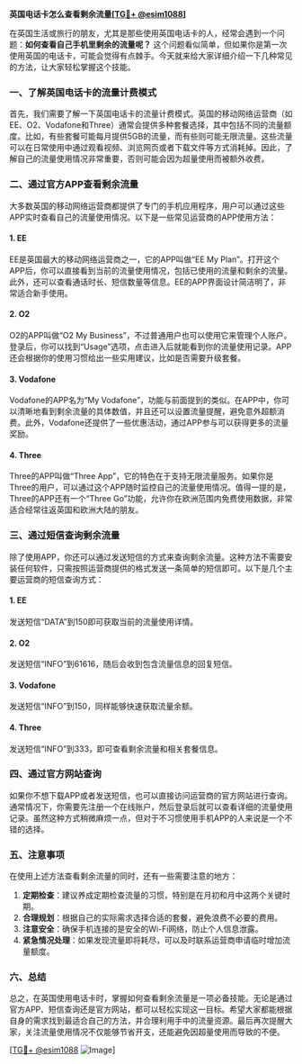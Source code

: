 **英国电话卡怎么查看剩余流量[[TG💪+ @esim1088](https://t.me/s/esim1088)]**

在英国生活或旅行的朋友，尤其是那些使用英国电话卡的人，经常会遇到一个问题：**如何查看自己手机里剩余的流量呢？** 这个问题看似简单，但如果你是第一次使用英国的电话卡，可能会觉得有点棘手。今天就来给大家详细介绍一下几种常见的方法，让大家轻松掌握这个技能。

### 一、了解英国电话卡的流量计费模式

首先，我们需要了解一下英国电话卡的流量计费模式。英国的移动网络运营商（如EE、O2、Vodafone和Three）通常会提供多种套餐选择，其中包括不同的流量额度。比如，有些套餐可能每月提供5GB的流量，而有些则可能无限流量。这些流量可以在日常使用中通过观看视频、浏览网页或者下载文件等方式消耗掉。因此，了解自己的流量使用情况非常重要，否则可能会因为超量使用而被额外收费。

### 二、通过官方APP查看剩余流量

大多数英国的移动网络运营商都提供了专门的手机应用程序，用户可以通过这些APP实时查看自己的流量使用情况。以下是一些常见运营商的APP使用方法：

#### 1. EE
EE是英国最大的移动网络运营商之一，它的APP叫做“EE My Plan”。打开这个APP后，你可以直接看到当前的流量使用情况，包括已使用的流量和剩余的流量。此外，还可以查看通话时长、短信数量等信息。EE的APP界面设计简洁明了，非常适合新手使用。

#### 2. O2
O2的APP叫做“O2 My Business”，不过普通用户也可以使用它来管理个人账户。登录后，你可以找到“Usage”选项，点击进入后就能看到你的流量使用记录。APP还会根据你的使用习惯给出一些实用建议，比如是否需要升级套餐。

#### 3. Vodafone
Vodafone的APP名为“My Vodafone”，功能与前面提到的类似。在APP中，你可以清晰地看到剩余流量的具体数值，并且还可以设置流量提醒，避免意外超额消费。此外，Vodafone还提供了一些优惠活动，通过APP参与可以获得更多的流量奖励。

#### 4. Three
Three的APP叫做“Three App”，它的特色在于支持无限流量服务。如果你是Three的用户，可以通过这个APP随时监控自己的流量使用情况。值得一提的是，Three的APP还有一个“Three Go”功能，允许你在欧洲范围内免费使用数据，非常适合经常往返英国和欧洲大陆的朋友。

### 三、通过短信查询剩余流量

除了使用APP，你还可以通过发送短信的方式来查询剩余流量。这种方法不需要安装任何软件，只需按照运营商提供的格式发送一条简单的短信即可。以下是几个主要运营商的短信查询方式：

#### 1. EE
发送短信“DATA”到150即可获取当前的流量使用详情。

#### 2. O2
发送短信“INFO”到61616，随后会收到包含流量信息的回复短信。

#### 3. Vodafone
发送短信“INFO”到150，同样能够快速获取流量余额。

#### 4. Three
发送短信“INFO”到333，即可查看剩余流量和相关套餐信息。

### 四、通过官方网站查询

如果你不想下载APP或者发送短信，也可以直接访问运营商的官方网站进行查询。通常情况下，你需要先注册一个在线账户，然后登录后就可以查看详细的流量使用记录。虽然这种方式稍微麻烦一点，但对于不习惯使用手机APP的人来说是一个不错的选择。

### 五、注意事项

在使用上述方法查看剩余流量的同时，还有一些需要注意的地方：

1. **定期检查**：建议养成定期检查流量的习惯，特别是在月初和月中这两个关键时期。
2. **合理规划**：根据自己的实际需求选择合适的套餐，避免浪费不必要的费用。
3. **注意安全**：确保手机连接的是安全的Wi-Fi网络，防止个人信息泄露。
4. **紧急情况处理**：如果发现流量即将耗尽，可以及时联系运营商申请临时增加流量额度。

### 六、总结

总之，在英国使用电话卡时，掌握如何查看剩余流量是一项必备技能。无论是通过官方APP、短信查询还是官方网站，都可以轻松实现这一目标。希望大家都能根据自身的需求找到最适合自己的方法，并合理利用手中的流量资源。最后再次提醒大家，关注流量使用情况不仅能够节省开支，还能避免因超量使用而导致的不便。

[[TG💪+ @esim1088](https://t.me/s/esim1088) ![Image](https://i.postimg.cc/4NQfJmqS/Snipaste-2025-05-13-00-14-12.png)]